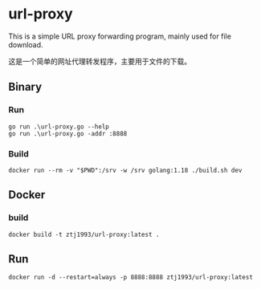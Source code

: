 # url-proxy

This is a simple URL proxy forwarding program, mainly used for file download.

这是一个简单的网址代理转发程序，主要用于文件的下载。

## Binary

### Run
```
go run .\url-proxy.go --help
go run .\url-proxy.go -addr :8888
```

### Build
```
docker run --rm -v "$PWD":/srv -w /srv golang:1.18 ./build.sh dev
```

## Docker

### build
```
docker build -t ztj1993/url-proxy:latest .
```

## Run
```
docker run -d --restart=always -p 8888:8888 ztj1993/url-proxy:latest
```
